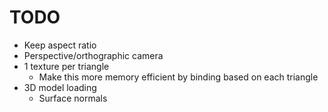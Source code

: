 # TODO
- Keep aspect ratio
- Perspective/orthographic camera
- 1 texture per triangle
    - Make this more memory efficient by binding based on each triangle
- 3D model loading
    - Surface normals